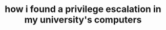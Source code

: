 ---
title: how i found a privilege escalation in my university's computers
categories:
  - research
tags:
  - privesc
pin: true
image:
  path: 'https://n1kkogg.github.io/assets/img/image.png'
  alt: vulnad
published: false
---